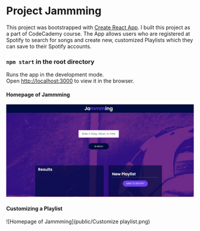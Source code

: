 # Project Jammming

This project was bootstrapped with [Create React App](https://github.com/facebook/create-react-app). I built this project as a part of CodeCademy course. The App allows users who are registered at Spotify to search for songs and create new, customized Playlists which they can save to their Spotify accounts.

### `npm start` in the root directory

Runs the app in the development mode.<br />
Open [http://localhost:3000](http://localhost:3000) to view it in the browser.

#### Homepage of Jammming
![Homepage of Jammming](public/Homepage.png)

#### Customizing a Playlist
![Homepage of Jammming](public/Customize playlist.png)
